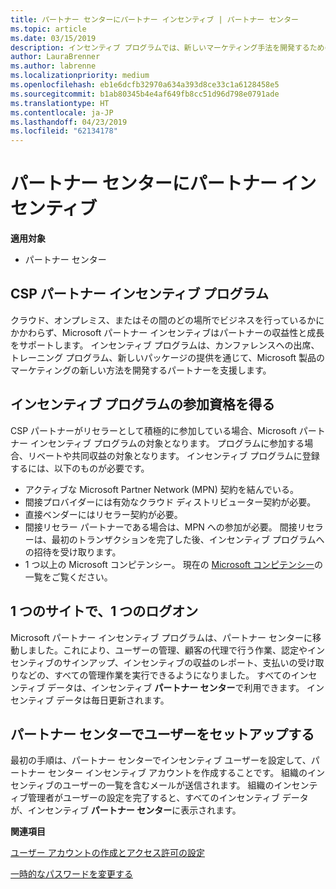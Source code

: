 ```yaml
---
title: パートナー センターにパートナー インセンティブ | パートナー センター
ms.topic: article
ms.date: 03/15/2019
description: インセンティブ プログラムでは、新しいマーケティング手法を開発するための支援、トレーニングの提供などを通じてパートナーを支援します。
author: LauraBrenner
ms.author: labrenne
ms.localizationpriority: medium
ms.openlocfilehash: eb1e6dcfb32970a634a393d8ce33c1a6128458e5
ms.sourcegitcommit: b1ab80345b4e4af649fb8cc51d96d798e0791ade
ms.translationtype: HT
ms.contentlocale: ja-JP
ms.lasthandoff: 04/23/2019
ms.locfileid: "62134178"
---
```

# <a name="partner-incentives-is-now-on-partner-center"></a>パートナー センターにパートナー インセンティブ 

**適用対象**

-  パートナー センター

## <a name="the-csp-partner-incentives-program"></a>CSP パートナー インセンティブ プログラム

クラウド、オンプレミス、またはその間のどの場所でビジネスを行っているかにかかわらず、Microsoft パートナー インセンティブはパートナーの収益性と成長をサポートします。 インセンティブ プログラムは、カンファレンスへの出席、トレーニング プログラム、新しいパッケージの提供を通じて、Microsoft 製品のマーケティングの新しい方法を開発するパートナーを支援します。 

## <a name="qualify-for-the-incentives-program"></a>インセンティブ プログラムの参加資格を得る

CSP パートナーがリセラーとして積極的に参加している場合、Microsoft パートナー インセンティブ プログラムの対象となります。
プログラムに参加する場合、リベートや共同収益の対象となります。 インセンティブ プログラムに登録するには、以下のものが必要です。 
- アクティブな Microsoft Partner Network (MPN) 契約を結んでいる。  
- 間接プロバイダーには有効なクラウド ディストリビューター契約が必要。
- 直接ベンダーにはリセラー契約が必要。
- 間接リセラー パートナーである場合は、MPN への参加が必要。 間接リセラーは、最初のトランザクションを完了した後、インセンティブ プログラムへの招待を受け取ります。 
- 1 つ以上の Microsoft コンピテンシー。 現在の [Microsoft コンピテンシー](competencies.md)の一覧をご覧ください。

## <a name="one-site-one-log-on"></a>1 つのサイトで、1 つのログオン

Microsoft パートナー インセンティブ プログラムは、パートナー センターに移動しました。これにより、ユーザーの管理、顧客の代理で行う作業、認定やインセンティブのサインアップ、インセンティブの収益のレポート、支払いの受け取りなどの、すべての管理作業を実行できるようになりました。 すべてのインセンティブ データは、インセンティブ **パートナー センター**で利用できます。 インセンティブ データは毎日更新されます。
 
## <a name="set-your-users-up-in-partner-center"></a>パートナー センターでユーザーをセットアップする
 
最初の手順は、パートナー センターでインセンティブ ユーザーを設定して、パートナー センター インセンティブ アカウントを作成することです。 組織のインセンティブのユーザーの一覧を含むメールが送信されます。 組織のインセンティブ管理者がユーザーの設定を完了すると、すべてのインセンティブ データが、インセンティブ **パートナー センター**に表示されます。

**関連項目**

[ユーザー アカウントの作成とアクセス許可の設定](create-user-accounts-and-set-permissions.md)

[一時的なパスワードを変更する](change-your-temporary-password.md)

